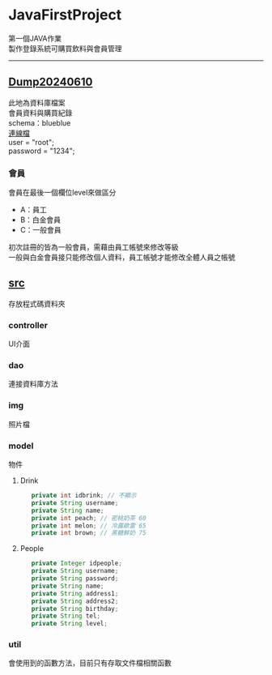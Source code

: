 # JavaFirstProject
第一個JAVA作業 <br>
製作登錄系統可購買飲料與會員管理 <br>

<hr>

## [Dump20240610](/Dump20240610)
此地為資料庫檔案 <br>
會員資料與購買紀錄 <br>
schema：blueblue <br>
[連線檔](/src/dao/DbConnection.java) <br>
user = "root"; <br>
password = "1234"; <br>

### 會員
會員在最後一個欄位level來做區分<br>
* A：員工
* B：白金會員
* C：一般會員

初次註冊的皆為一般會員，需藉由員工帳號來修改等級 <br>
一般與白金會員接只能修改個人資料，員工帳號才能修改全體人員之帳號 <br>

## [src](/src)
存放程式碼資料夾
### controller
UI介面
### dao
連接資料庫方法
### img
照片檔
### model
物件
1. Drink
   ``` java
	  private int idbrink; // 不顯示
	  private String username;
	  private String name;
	  private int peach; // 密桃奶茶 60
	  private int melon; // 冷露歐雷 65
	  private int brown; // 黑糖鮮奶 75
   ```
2. People
   ``` java
	  private Integer idpeople;
	  private String username;
	  private String password;
	  private String name;
	  private String address1;
	  private String address2;
	  private String birthday;
	  private String tel;
	  private String level;
   ```
### util
會使用到的函數方法，目前只有存取文件檔相關函數

